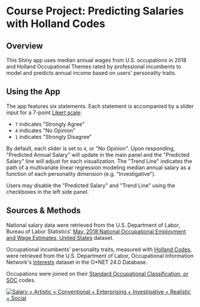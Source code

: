 # Course Project: Predicting Salaries with Holland Codes

## Overview

This Shiny app uses median annual wages from U.S. occupations in 2018 and Holland Occupational Themes rated by professional incumbents to model and predicts annual income based on users' personality traits.

## Using the App

The app features six statements.  Each statement is accompanied by a slider input for a 7-point [Likert scale](https://en.wikipedia.org/wiki/Likert_scale):

* `7` indicates "Strongly Agree"
* `4` indicates "No Opinion"
* `1` indicates "Strongly Disagree"

By default, each slider is set to `4`, or "No Opinion".  Upon responding, "Predicted Annual Salary" will update in the main panel and the "Predicted Salary" line will adjust for each visualization.  The "Trend Line" indicates the path of a multivariate linear regression modeling median annual salary as a function of each personality dimension (e.g. "Investigative").

Users may disable the "Predicted Salary" and "Trend Line" using the checkboxes in the left side panel.

## Sources & Methods

National salary data were retrieved from the U.S. Department of Labor, Bureau of Labor Statistics' [May, 2018 National Occupational Employment and Wage Estimates, United States](https://www.bls.gov/oes/current/oes_nat.htm#00-0000) dataset.

Occupational incumbents' personality traits, measured with [Holland Codes](https://en.wikipedia.org/wiki/Holland_Codes), were retrieved from the U.S. Department of Labor, Occupational Information Network's [Interests](https://www.onetcenter.org/dictionary/24.0/excel/interests.html) dataset in the O\*NET 24.0 Database.

Occupations were joined on their [Standard Occupational Classification, or SOC](https://www.onetcenter.org/dictionary/24.0/excel/interests.html) codes.

<a href="https://www.codecogs.com/eqnedit.php?latex=Salary&space;=&space;Artistic&space;&plus;&space;Conventional&space;&plus;&space;Enterprising&space;&plus;&space;Investigative&space;&plus;&space;Realistic&space;&plus;&space;Social" target="_blank"><img src="https://latex.codecogs.com/gif.latex?Salary&space;=&space;Artistic&space;&plus;&space;Conventional&space;&plus;&space;Enterprising&space;&plus;&space;Investigative&space;&plus;&space;Realistic&space;&plus;&space;Social" title="Salary = Artistic + Conventional + Enterprising + Investigative + Realistic + Social" /></a>
